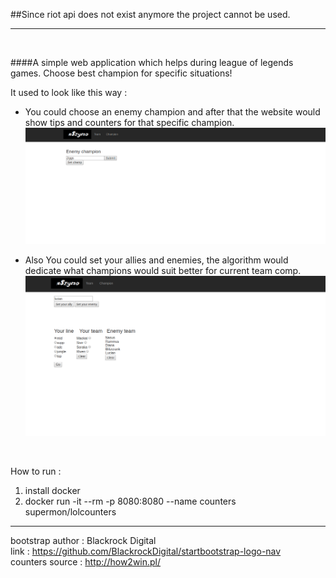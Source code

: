 ##Since riot api does not exist anymore the project cannot be used.

-------------------------------------------------------------------------------
<br>

####A simple web application which helps during league of legends games. Choose best champion for specific situations!

It used to look like this way :
- You could choose an enemy champion and after that the website would show tips and counters for that specific champion.
    ![Champion page](src/main/resources/champion.png)

- Also You could set your allies and enemies, the algorithm would dedicate what champions would suit better for current team comp.
    ![Champions page](src/main/resources/champions.png)


<br>

How to run :
1. install docker
2. docker run -it --rm -p 8080:8080 --name counters supermon/lolcounters
    

-------------------------------------------------------------------------------
bootstrap author : Blackrock Digital<br>
link : https://github.com/BlackrockDigital/startbootstrap-logo-nav<br>
counters source : http://how2win.pl/<br>
